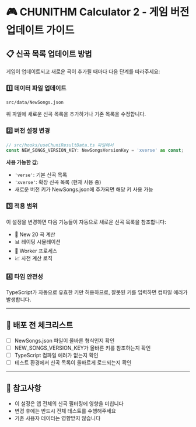 # 🎮 CHUNITHM Calculator 2 - 게임 버전 업데이트 가이드

## 📋 신곡 목록 업데이트 방법

게임이 업데이트되고 새로운 곡이 추가될 때마다 다음 단계를 따라주세요:

### 1️⃣ 데이터 파일 업데이트
```
src/data/NewSongs.json
```
위 파일에 새로운 신곡 목록을 추가하거나 기존 목록을 수정합니다.

### 2️⃣ 버전 설정 변경
```typescript
// src/hooks/useChuniResultData.ts 파일에서
const NEW_SONGS_VERSION_KEY: NewSongsVersionKey = 'xverse' as const;
```

**사용 가능한 값:**
- `'verse'`: 기본 신곡 목록
- `'xverse'`: 확장 신곡 목록 (현재 사용 중)
- 새로운 버전 키가 NewSongs.json에 추가되면 해당 키 사용 가능

### 3️⃣ 적용 범위
이 설정을 변경하면 다음 기능들이 자동으로 새로운 신곡 목록을 참조합니다:
- 🎵 New 20 곡 계산
- 📊 레이팅 시뮬레이션
- 🔄 Worker 프로세스
- 📈 사전 계산 로직

### 4️⃣ 타입 안전성
TypeScript가 자동으로 유효한 키만 허용하므로, 잘못된 키를 입력하면 컴파일 에러가 발생합니다.

---

## 🚀 배포 전 체크리스트
- [ ] NewSongs.json 파일이 올바른 형식인지 확인
- [ ] NEW_SONGS_VERSION_KEY가 올바른 키를 참조하는지 확인
- [ ] TypeScript 컴파일 에러가 없는지 확인
- [ ] 테스트 환경에서 신곡 목록이 올바르게 로드되는지 확인

---

## 📝 참고사항
- 이 설정은 앱 전체의 신곡 필터링에 영향을 미칩니다
- 변경 후에는 반드시 전체 테스트를 수행해주세요
- 기존 사용자 데이터는 영향받지 않습니다
